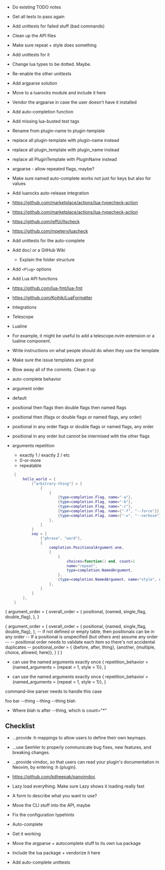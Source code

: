 - Do existing TODO notes
- Get all tests to pass again
- Add unittests for failed stuff (bad commands)

- Clean up the API files
 - Make sure repeat + style does something
 - Add unittests for it

- Change lua types to be dotted. Maybe.

- Re-enable the other unittests

- Add argparse solution
 - Move to a luarocks module and include it here
  - Vendor the argparse in case the user doesn't have it installed
- Add auto-completion function

- Add missing lua-busted test tags

- Rename from plugin-name to plugin-template

- replace all plugin-template with plugin-name instead
- replace all plugin_template with plugin_name instead
- replace all PluginTemplate with PluginName instead

- argparse - allow repeated flags, maybe?
- Make sure named auto-complete works not just for keys but also for values

- Add luarocks auto-release integration

- https://github.com/marketplace/actions/lua-typecheck-action
- https://github.com/marketplace/actions/lua-typecheck-action
- https://github.com/jeffzi/llscheck
- https://github.com/mpeterv/luacheck

- Add unittests for the auto-complete


- Add doc/ or a GitHub Wiki
    - Explain the folder structure


- Add `<Plug>` options
- Add Lua API functions

- https://github.com/lua-fmt/lua-fmt
- https://github.com/Koihik/LuaFormatter

- Integrations
 - Telescope
 - Lualine
 - For example, it might be useful to add a telescope.nvim extension or a lualine component.

- Write instructions on what people should do when they use the template
- Make sure the issue templates are good

- Blow away all of the commits. Clean it up

- auto-complete behavior
 - argument order
  - default
   - positional then flags then double flags then named flags
   - positional then (flags or double flags or named flags, any order)
   - positional in any order flags or double flags or named flags, any order
   - positional in any order but cannot be intermixed with the other flags
 - arguments repetition
   - exactly 1 / exactly 2 / etc
   - 0-or-more
   - repeatable


```lua
    {
        hello_world = {
            ["arbitrary-thing"] = {
                {
                    {
                        {type=completion.Flag, name="-a"},
                        {type=completion.Flag, name="-b"},
                        {type=completion.Flag, name="-c"},
                        {type=completion.Flag, name={"-f", "--force"}},
                        {type=completion.Flag, name={"-v", "--verbose"}, count="*"},
                    },
                }
            }
            say = {
                {"phrase", "word"},
                {
                    completion.PositionalArgument.one,
                    {
                        {
                            choices=function() end, count=1
                            name="repeat",
                            type=completion.NamedArgument,
                        },
                        {type=completion.NamedArgument, name="style", choices={"lowercase", "uppercase"}},
                    },
                }
            }
        },
    }
```


{
argument_order = {
    overall_order = {
        positional,
        {named, single_flag, double_flag},
    },
}

{ argument_order = {
    overall_order = {
      positional,
      {named, single_flag, double_flag},
    },
    -- If not defined or empty table, then positionals can be in any order
    -- If a positional is unspecified (but others are) assume any order
    --
    -- positional order needs to validate each item so there's not accidental duplicates
    --
    positional_order = {
      {before, after, thing},
      {another, {multiple, choice, allowed, here}},
    }
  }
}

- can use the named arguments exactly once
{
  repetition_behavior = {named_arguments = {repeat = 1, style = 1}},
}


- can use the named arguments exactly once
{
  repetition_behavior = {named_arguments = {repeat = 1, style = 1}},
}

command-line parser needs to handle this case

foo bar --thing --thing --thing blah
 - Where blah is after --thing, which is count="*"

## Checklist

- ...provide :h <Plug> mappings to allow users to define their own keymaps.

- ...use SemVer to properly communicate bug fixes, new features, and breaking changes.

- ...provide vimdoc, so that users can read your plugin's documentation in Neovim, by entering :h {plugin}.
 - https://github.com/kdheepak/panvimdoc

- Lazy load everything. Make sure Lazy shows it loading really fast

- A form to describe what you want to use?

- Move the CLI stuff into the API, maybe

- Fix the configuration typehints

- Auto-complete
 - Get it working
 - Move the argparse + autocomplete stuff to its own lua package
 - Include the lua package + vendorize it here
 - Add auto-complete unittests

